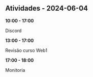 ## Atividades - 2024-06-04

**10:00 - 17:00**

Discord

**13:00 - 17:00** 

Revisão curso Web1

**17:00 - 18:00**

Monitoria

